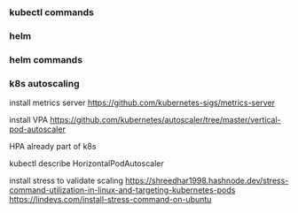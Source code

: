 ### kubectl commands



### helm


### helm commands


### k8s autoscaling 

install metrics server 
https://github.com/kubernetes-sigs/metrics-server

install VPA
https://github.com/kubernetes/autoscaler/tree/master/vertical-pod-autoscaler

HPA already part of k8s

kubectl describe HorizontalPodAutoscaler <hpa name>

install stress to validate scaling
https://shreedhar1998.hashnode.dev/stress-command-utilization-in-linux-and-targeting-kubernetes-pods
https://lindevs.com/install-stress-command-on-ubuntu
